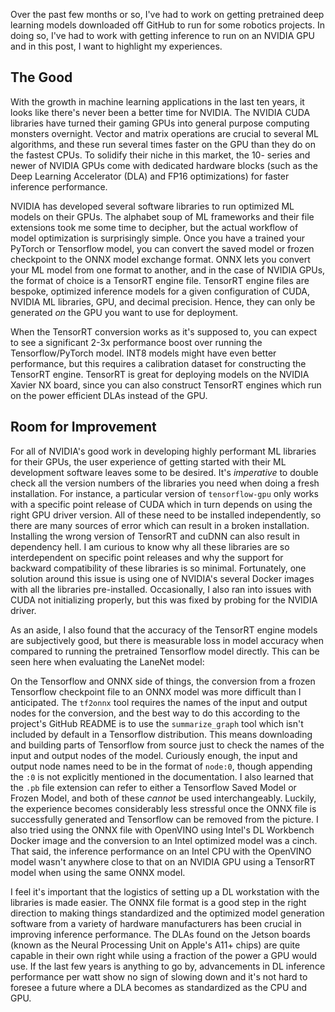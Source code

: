 Over the past few months or so, I've had to work on getting pretrained deep learning models downloaded off GitHub to run for some robotics projects. In doing so, I've had to work with getting inference to run on an NVIDIA GPU and in this post, I want to highlight my experiences.

## The Good

With the growth in machine learning applications in the last ten years, it looks like there's never been a better time for NVIDIA. The NVIDIA CUDA libraries have turned their gaming GPUs into general purpose computing monsters overnight. Vector and matrix operations are crucial to several ML algorithms, and these run several times faster on the GPU than they do on the fastest CPUs. To solidify their niche in this market, the 10- series and newer of NVIDIA GPUs come with dedicated hardware blocks (such as the Deep Learning Accelerator (DLA) and FP16 optimizations) for faster inference performance.

NVIDIA has developed several software libraries to run optimized ML models on their GPUs. The alphabet soup of ML frameworks and their file extensions took me some time to decipher, but the actual workflow of model optimization is surprisingly simple. Once you have a trained your PyTorch or Tensorflow model, you can convert the saved model or frozen checkpoint to the ONNX model exchange format. ONNX lets you convert your ML model from one format to another, and in the case of NVIDIA GPUs, the format of choice is a TensorRT engine file. TensorRT engine files are bespoke, optimized inference models for a given configuration of CUDA, NVIDIA ML libraries, GPU, and decimal precision. Hence, they can only be generated *on* the GPU you want to use for deployment. 

When the TensorRT conversion works as it's supposed to, you can expect to see a significant 2-3x performance boost over running the Tensorflow/PyTorch model. INT8 models might have even better performance, but this requires a calibration dataset for constructing the TensorRT engine. TensorRT is great for deploying models on the NVIDIA Xavier NX board, since you can also construct TensorRT engines which run on the power efficient DLAs instead of the GPU. 

## Room for Improvement

For all of NVIDIA's good work in developing highly performant ML libraries for their GPUs, the user experience of getting started with their ML development software leaves some to be desired. It's *imperative* to double check all the version numbers of the libraries you need when doing a fresh installation. For instance, a particular version of `tensorflow-gpu` only works with a specific point release of CUDA which in turn depends on using the right GPU driver version. All of these need to be installed independently, so there are many sources of error which can result in a broken installation. Installing the wrong version of TensorRT and cuDNN can also result in dependency hell. I am curious to know why all these libraries are so interdependent on specific point releases and why the support for backward compatibility of these libraries is so minimal. Fortunately, one solution around this issue is using one of NVIDIA's several Docker images with all the libraries pre-installed. Occasionally, I also ran into issues with CUDA not initializing properly, but this was fixed by probing for the NVIDIA driver.

As an aside, I also found that the accuracy of the TensorRT engine models are subjectively good, but there is measurable loss in model accuracy when compared to running the pretrained Tensorflow model directly. This can be seen here when evaluating the LaneNet model:

On the Tensorflow and ONNX side of things, the conversion from a frozen Tensorflow checkpoint file to an ONNX model was more difficult than I anticipated. The `tf2onnx` tool requires the names of the input and output nodes for the conversion, and the best way to do this according to the project's GitHub README is to use the `summarize_graph` tool which isn't included by default in a Tensorflow distribution. This means downloading and building parts of Tensorflow from source just to check the names of the input and output nodes of the model. Curiously enough, the input and output node names need to be in the format of `node:0`, though appending the `:0` is not explicitly mentioned in the documentation. I also learned that the `.pb` file extension can refer to either a Tensorflow Saved Model or Frozen Model, and both of these *cannot* be used interchangeably. Luckily, the experience becomes considerably less stressful once the ONNX file is successfully generated and Tensorflow can be removed from the picture. I also tried using the ONNX file with OpenVINO using Intel's DL Workbench Docker image and the conversion to an Intel optimized model was a cinch. That said, the inference performance on an Intel CPU with the OpenVINO model wasn't anywhere close to that on an NVIDIA GPU using a TensorRT model when using the same ONNX model.

I feel it's important that the logistics of setting up a DL workstation with the libraries is made easier. The ONNX file format is a good step in the right direction to making things standardized and the optimized model generation software from a variety of hardware manufacturers has been crucial in improving inference performance. The DLAs found on the Jetson boards (known as the Neural Processing Unit on Apple's A11+ chips) are quite capable in their own right while using a fraction of the power a GPU would use. If the last few years is anything to go by, advancements in DL inference performance per watt show no sign of slowing down and it's not hard to foresee a future where a DLA becomes as standardized as the CPU and GPU.